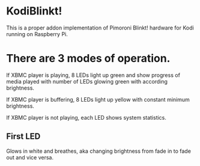 # KodiBlinkt!

This is a proper addon implementation of Pimoroni Blinkt! hardware for Kodi running on Raspberry Pi.

# There are 3 modes of operation.
If XBMC player is playing, 8 LEDs light up green and show progress of media played with number of LEDs glowing green with according brightness.

If XBMC player is buffering, 8 LEDs light up yellow with constant minimum brightness.

If XBMC player is not playing, each LED shows system statistics.

## First LED 
Glows in white and breathes, aka changing brightness from fade in to fade out and vice versa. 

